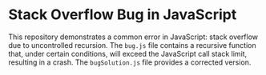 # Stack Overflow Bug in JavaScript

This repository demonstrates a common error in JavaScript: stack overflow due to uncontrolled recursion.  The `bug.js` file contains a recursive function that, under certain conditions, will exceed the JavaScript call stack limit, resulting in a crash.  The `bugSolution.js` file provides a corrected version.